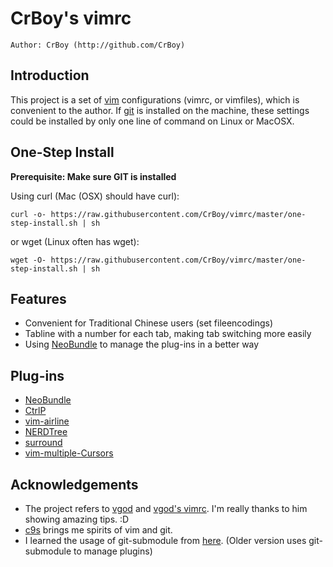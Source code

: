 CrBoy's vimrc
=============
`Author: CrBoy (http://github.com/CrBoy)`

Introduction
------------
This project is a set of [vim] configurations (vimrc, or vimfiles), which is convenient to the author. If [git] is installed on the machine, these settings could be installed by only one line of command on Linux or MacOSX.

[vim]: http://www.vim.org/
[git]: http://git-scm.com/

One-Step Install
----------------
**Prerequisite: Make sure GIT is installed**

Using curl (Mac (OSX) should have curl):

	curl -o- https://raw.githubusercontent.com/CrBoy/vimrc/master/one-step-install.sh | sh

or wget (Linux often has wget):

	wget -O- https://raw.githubusercontent.com/CrBoy/vimrc/master/one-step-install.sh | sh

Features
--------
- Convenient for Traditional Chinese users (set fileencodings)
- Tabline with a number for each tab, making tab switching more easily
- Using [NeoBundle] to manage the plug-ins in a better way

Plug-ins
--------
- [NeoBundle]
- [CtrlP]
- [vim-airline]
- [NERDTree]
- [surround]
- [vim-multiple-Cursors]

[NeoBundle]: https://github.com/Shougo/neobundle.vim
[CtrlP]: https://github.com/ctrlpvim/ctrlp.vim
[vim-airline]: https://github.com/bling/vim-airline
[NERDTree]: https://github.com/scrooloose/nerdtree
[surround]: https://github.com/tpope/vim-surround
[vim-multiple-cursors]: https://github.com/terryma/vim-multiple-cursors

Acknowledgements
----------------
- The project refers to [vgod] and [vgod's vimrc]. I'm really thanks to him showing amazing tips. :D
- [c9s] brings me spirits of vim and git.
- I learned the usage of git-submodule from [here][git-submodule]. (Older version uses git-submodule to manage plugins)

[vgod]: https://github.com/vgod
[vgod's vimrc]: https://github.com/vgod/vimrc
[c9s]: https://github.com/c9s
[git-submodule]: http://josephjiang.com/entry.php?id=342
